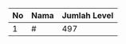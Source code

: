 | No | Nama            | Jumlah Level |
|----|-----------------|--------------|
| 1  | #    |    497        |
